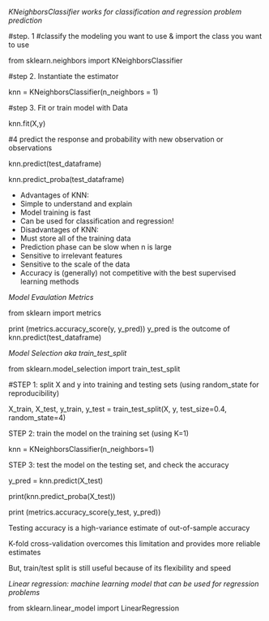 *KNeighborsClassifier works for classification and regression problem prediction*

#step. 1 #classify the modeling you want to use & import the class you want to use

from sklearn.neighbors import KNeighborsClassifier

#step 2. Instantiate the estimator

knn = KNeighborsClassifier(n_neighbors = 1)

#step 3. Fit or train model with Data

knn.fit(X,y)

#4 predict the response and probability with new observation or observations

knn.predict(test_dataframe)

knn.predict_proba(test_dataframe)


- Advantages of KNN:
- Simple to understand and explain
- Model training is fast
- Can be used for classification and regression!
- Disadvantages of KNN:
- Must store all of the training data
- Prediction phase can be slow when n is large
- Sensitive to irrelevant features
- Sensitive to the scale of the data
- Accuracy is (generally) not competitive with the best supervised learning methods

*Model Evaulation Metrics*

from sklearn import metrics

print (metrics.accuracy_score(y, y_pred))  y_pred is the outcome of knn.predict(test_dataframe)

*Model Selection aka train_test_split*

from sklearn.model_selection import train_test_split

#STEP 1: split X and y into training and testing sets (using random_state for reproducibility)

X_train, X_test, y_train, y_test = train_test_split(X, y, test_size=0.4, random_state=4)

STEP 2: train the model on the training set (using K=1)

knn = KNeighborsClassifier(n_neighbors=1)

STEP 3: test the model on the testing set, and check the accuracy

y_pred = knn.predict(X_test)

print(knn.predict_proba(X_test))

print (metrics.accuracy_score(y_test, y_pred))

Testing accuracy is a high-variance estimate of out-of-sample accuracy

K-fold cross-validation overcomes this limitation and provides more reliable estimates

But, train/test split is still useful because of its flexibility and speed

*Linear regression: machine learning model that can be used for regression problems*

from sklearn.linear_model import LinearRegression












